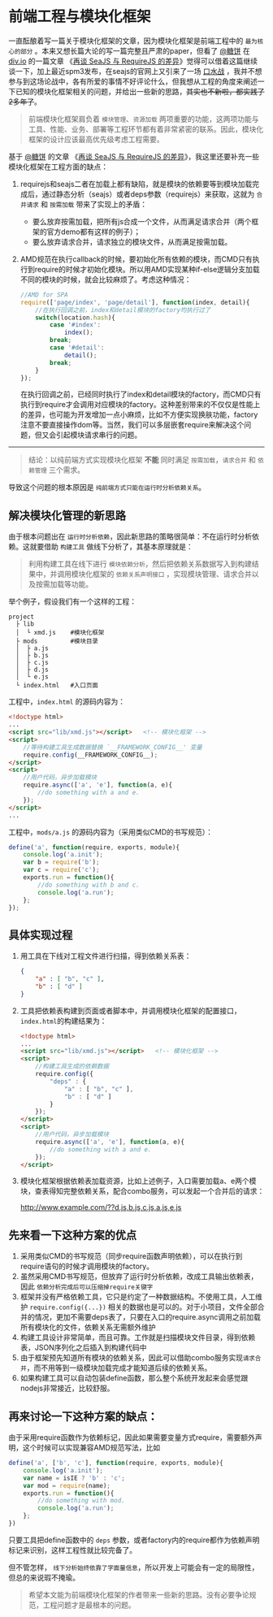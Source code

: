# 前端工程与模块化框架

一直酝酿着写一篇关于模块化框架的文章，因为模块化框架是前端工程中的 ``最为核心的部分`` 。本来又想长篇大论的写一篇完整且严肃的paper，但看了 [@糖饼](https://github.com/aui) 在 [div.io](http://div.io/) 的一篇文章 《[再谈 SeaJS 与 RequireJS 的差异](http://div.io/topic/430)》觉得可以借着这篇继续谈一下，加上最近spm3发布，在seajs的官网上又引来了一场 [口水战](https://github.com/seajs/seajs/issues/454) ，我并不想参与到这场论战中，各有所爱的事情不好评论什么，但我想从工程的角度来阐述一下已知的模块化框架相关的问题，并给出一些新的思路，~~其实也不新啦，都实践了2多年了~~。

> 前端模块化框架肩负着 ``模块管理``、``资源加载`` 两项重要的功能，这两项功能与工具、性能、业务、部署等工程环节都有着非常紧密的联系。因此，模块化框架的设计应该最高优先级考虑工程需要。

基于 [@糖饼](https://github.com/aui) 的文章 《[再谈 SeaJS 与 RequireJS 的差异](http://div.io/topic/430)》，我这里还要补充一些模块化框架在工程方面的缺点：

1. requirejs和seajs二者在加载上都有缺陷，就是模块的依赖要等到模块加载完成后，通过静态分析（seajs）或者deps参数（requirejs）来获取，这就为 ``合并请求`` 和 ``按需加载`` 带来了实现上的矛盾：
    * 要么放弃按需加载，把所有js合成一个文件，从而满足请求合并（两个框架的官方demo都有这样的例子）；
    * 要么放弃请求合并，请求独立的模块文件，从而满足按需加载。
2. AMD规范在执行callback的时候，要初始化所有依赖的模块，而CMD只有执行到require的时候才初始化模块。所以用AMD实现某种if-else逻辑分支加载不同的模块的时候，就会比较麻烦了。考虑这种情况：

    ```javascript
    //AMD for SPA
    require(['page/index', 'page/detail'], function(index, detail){
        //在执行回调之前，index和detail模块的factory均执行过了
        switch(location.hash){
            case '#index':
                index();
            break;
            case '#detail':
                detail();
            break;
        }
    });
    ```
    
    在执行回调之前，已经同时执行了index和detail模块的factory，而CMD只有执行到require才会调用对应模块的factory。这种差别带来的不仅仅是性能上的差异，也可能为开发增加一点小麻烦，比如不方便实现换肤功能，factory注意不要直接操作dom等。当然，我们可以多层嵌套require来解决这个问题，但又会引起模块请求串行的问题。

-------------------------
> 结论：以纯前端方式实现模块化框架 **不能** 同时满足 ``按需加载``，``请求合并`` 和 ``依赖管理`` 三个需求。

导致这个问题的根本原因是 ``纯前端方式只能在运行时分析依赖关系``。

## 解决模块化管理的新思路

由于根本问题出在 ``运行时分析依赖``，因此新思路的策略很简单：不在运行时分析依赖。这就要借助 ``构建工具`` 做线下分析了，其基本原理就是：

> 利用构建工具在线下进行 ``模块依赖分析``，然后把依赖关系数据写入到构建结果中，并调用模块化框架的 ``依赖关系声明接口`` ，实现模块管理、请求合并以及按需加载等功能。

举个例子，假设我们有一个这样的工程：

```
project
  ├ lib
  │  └ xmd.js    #模块化框架
  ├ mods         #模块目录
  │  ├ a.js
  │  ├ b.js
  │  ├ c.js
  │  ├ d.js
  │  └ e.js
  └ index.html   #入口页面
```

工程中，``index.html`` 的源码内容为：

```html
<!doctype html>
...
<script src="lib/xmd.js"></script>   <!-- 模块化框架 -->
<script>
    //等待构建工具生成数据替换 `__FRAMEWORK_CONFIG__' 变量
    require.config(__FRAMEWORK_CONFIG__);
</script>
<script>
    //用户代码，异步加载模块
    require.async(['a', 'e'], function(a, e){
        //do something with a and e.
    });
</script>
...
```

工程中，``mods/a.js`` 的源码内容为（采用类似CMD的书写规范）：

```javascript
define('a', function(require, exports, module){
    console.log('a.init');
    var b = require('b');
    var c = require('c');
    exports.run = function(){
        //do something with b and c.
        console.log('a.run');
    };
});
```

## 具体实现过程

1. 用工具在下线对工程文件进行扫描，得到依赖关系表：

    ```json
    {
        "a" : [ "b", "c" ],
        "b" : [ "d" ]
    }
    ```

2. 工具把依赖表构建到页面或者脚本中，并调用模块化框架的配置接口，``index.html``的构建结果为：
    
    ```html
    <!doctype html>
    ...
    <script src="lib/xmd.js"></script>   <!-- 模块化框架 -->
    <script>
        //构建工具生成的依赖数据
        require.config({
            "deps" : {
                "a" : [ "b", "c" ],
                "b" : [ "d" ]
            }
        });
    </script>
    <script>
        //用户代码，异步加载模块
        require.async(['a', 'e'], function(a, e){
            //do something with a and e.
        });
    </script>
    ```

3. 模块化框架根据依赖表加载资源，比如上述例子，入口需要加载a、e两个模块，查表得知完整依赖关系，配合combo服务，可以发起一个合并后的请求：

    http://www.example.com/??d.js,b.js,c.js,a.js,e.js

## 先来看一下这种方案的优点

1. 采用类似CMD的书写规范（同步require函数声明依赖），可以在执行到require语句的时候才调用模块的factory。
1. 虽然采用CMD书写规范，但放弃了运行时分析依赖，改成工具输出依赖表，因此 ``依赖分析完成后可以压缩掉require关键字``
1. 框架并没有严格依赖工具，它只是约定了一种数据结构。不使用工具，人工维护 ``require.config({...})`` 相关的数据也是可以的。对于小项目，文件全部合并的情况，更加不需要deps表了，只要在入口的require.async调用之前加载所有模块化的文件，依赖关系无需额外维护
1. 构建工具设计非常简单，而且可靠。工作就是扫描模块文件目录，得到依赖表，JSON序列化之后插入到构建代码中
1. 由于框架预先知道所有模块的依赖关系，因此可以借助combo服务实现``请求合并``，而不用等到一级模块加载完成才能知道后续的依赖关系。
1. 如果构建工具可以自动包装define函数，那么整个系统开发起来会感觉跟nodejs非常接近，比较舒服。

## 再来讨论一下这种方案的缺点：

由于采用require函数作为依赖标记，因此如果需要变量方式require，需要额外声明，这个时候可以实现兼容AMD规范写法，比如

```javascript
define('a', ['b', 'c'], function(require, exports, module){
    console.log('a.init');
    var name = isIE ? 'b' : 'c';
    var mod = require(name);
    exports.run = function(){
        //do something with mod.
        console.log('a.run');
    };
})
```

只要工具把define函数中的 ``deps`` 参数，或者factory内的require都作为依赖声明标记来识别，这样工程性就比较完备了。
    
但不管怎样， ``线下分析始终依靠了字面量信息``，所以开发上可能会有一定的局限性，但总的来说瑕不掩瑜。

> 希望本文能为前端模块化框架的作者带来一些新的思路。没有必要争论规范，工程问题才是最根本的问题。